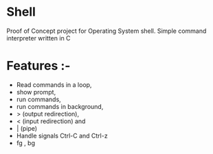 # Shell
Proof of Concept project for Operating System shell. Simple command interpreter written in C

# Features :-
-   Read commands in a loop,
-   show prompt,
-   run commands,
-   run commands in background,
-   \> (output redirection),
-   < (input redirection) and
-   | (pipe)
-   Handle signals Ctrl-C and Ctrl-z
-   fg , bg
